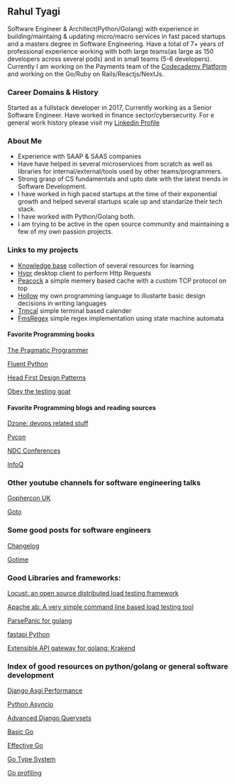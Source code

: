## Rahul Tyagi
Software Engineer & Architect(Python/Golang) with experience in building/maintaing & updating micro/macro services in fast paced startups and a masters degree in Software Engineering.
Have a total of 7+ years of professional experience working with both large teams(as large as 150 developers across several pods) and in small teams (5-6 developers). Currently I am working  on the Payments team of the [Codecademy Platform](https://www.codecademy.com/) and working on the Go/Ruby on Rails/Reactjs/NextJs.

### Career Domains & History
Started as a fullstack developer in 2017, Currently working as a Senior Software Engineer. Have worked in finance sector/cybersecurity. For e general work history please visit my
[Linkedin Profile](https://www.linkedin.com/in/rahul-tyagi-3925b0233/)

### About Me
- Experience with SAAP & SAAS companies
- Have have helped in several microservices from scratch as well as libraries for internal/external/tools used by other teams/programmers.
- Strong grasp of CS fundamentals and upto date with the latest trends in Software Development.
- I have worked in high paced startups at the time of their exponential growth and helped several startups scale up and standarize their tech stack.
- I have worked with Python/Golang both.
- I am trying to be active in the open source community and maintaining a few of my own passion projects.

### Links to my projects
- [Knowledge base](https://github.com/dropdevrahul/knowledge-base) collection of several resources for learning
- [Hypr](https://github.com/dropdevrahul/hypr) desktop client to perform Http Requests
- [Peacock](https://github.com/dropdevrahul/peacock) a simple memery based cache with a custom TCP protocol on top
- [Hollow](https://github.com/dropdevrahul/hollow) my own programming language to illustarte basic design decisions in writing languages
- [Trmcal](https://github.com/dropdevrahul/termcal) simple terminal based calender
- [FmsRegex](https://github.com/dropdevrahul/fmsregex) simple regex implementation using state machine automata

#### Favorite Programming books

[The Pragmatic Programmer](https://www.oreilhttps://dropdevrahul.github.io/ly.com/library/view/the-pragmatic-programmer/9780135956977/)

[Fluent Python](https://www.oreilly.com/library/view/fluent-python/9781491946237/)

[Head First Design Patterns](https://www.oreilly.com/library/view/head-first-design/0596007124/)

[Obey the testing goat](https://www.obeythetestinggoat.com/)

#### Favorite Programming blogs and reading sources

[Dzone: devops related stuff](https://dzone.com/)

[Pycon](https://pycon.org/)

[NDC Conferences](https://www.youtube.com/channel/UCTdw38Cw6jcm0atBPA39a0Q)

[InfoQ](https://www.youtube.com/channel/UCkQX1tChV7Z7l1LFF4L9j_g)

### Other youtube channels for software engineering talks

[Gophercon UK](https://www.youtube.com/channel/UC9ZNrGdT2aAdrNbX78lbNlQ)

[Goto](https://www.youtube.com/c/GotoConferences/featured)

### Some good posts for software engineers

[Changelog](https://podcasts.google.com/feed/aHR0cHM6Ly9jaGFuZ2Vsb2cuY29tL3BvZGNhc3QvZmVlZA?sa=X&ved=2ahUKEwiUjMKY5fbyAhUo2zgGHcLHB94Q9sEGegQIARAD)

[Gotime](https://podcasts.google.com/feed/aHR0cHM6Ly9jaGFuZ2Vsb2cuY29tL2dvdGltZS9mZWVk?sa=X&ved=2ahUKEwiUjMKY5fbyAhUo2zgGHcLHB94Q9sEGegQIARAC)


### Good Libraries and frameworks:

[Locust: an open source distributed load testing framework](https://docs.locust.io/en/stable/what-is-locust.html)

[Apache ab: A very simple command line based load testing tool](https://httpd.apache.org/docs/2.4/programs/ab.html)

[ParsePanic for golang](https://github.com/maruel/panicparse)

[fastapi Python](https://github.com/tiangolo/fastapi)

[Extensible API gateway for golang: Krakend](https://github.com/krakendio/krakend-ce)


### Index of good resources on python/golang or general software development

[Django Asgi Performance](https://arunrocks.com/a-guide-to-asgi-in-django-30-and-its-performance/)

[Python Asyncio](https://youtu.be/F19R_M4Nay4)

[Advanced Django Querysets](https://youtu.be/5y7vU52jOiQ)

[Basic Go](https://www.youtube.com/c/GolangDojo)

[Effective Go](https://go.dev/doc/effective_go)

[Go Type System](https://go101.org/article/type-system-overview.html)

[Go profiling](https://youtu.be/nok0aYiGiYA)



